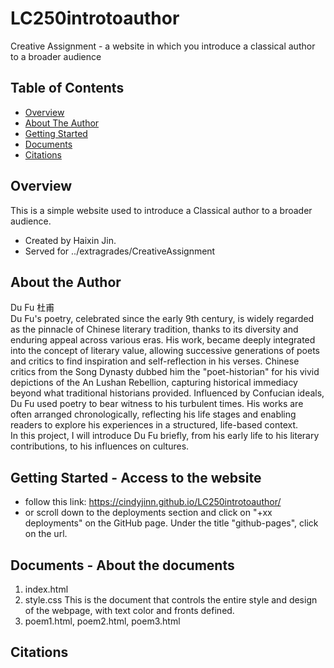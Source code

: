 # LC250introtoauthor
Creative Assignment - a website in which you introduce a classical author to a broader audience


## Table of Contents

- [Overview](#overview)
- [About The Author](#about-the-author)
- [Getting Started](#getting-started)
- [Documents](#documents)
- [Citations](#citations)

## Overview
This is a simple website used to introduce a Classical author to a broader audience. 
  - Created by Haixin Jin.
  - Served for ../extragrades/CreativeAssignment

## About the Author
Du Fu 杜甫  
Du Fu's poetry, celebrated since the early 9th century, is widely regarded as the pinnacle of Chinese literary tradition, thanks to its diversity and enduring appeal across various eras. His work, became deeply integrated into the concept of literary value, allowing successive generations of poets and critics to find inspiration and self-reflection in his verses. Chinese critics from the Song Dynasty dubbed him the "poet-historian" for his vivid depictions of the An Lushan Rebellion, capturing historical immediacy beyond what traditional historians provided. Influenced by Confucian ideals, Du Fu used poetry to bear witness to his turbulent times. His works are often arranged chronologically, reflecting his life stages and enabling readers to explore his experiences in a structured, life-based context.  
In this project, I will introduce Du Fu briefly, from his early life to his literary contributions, to his influences on cultures.

## Getting Started - Access to the website
- follow this link: https://cindyjinn.github.io/LC250introtoauthor/
- or scroll down to the deployments section and  click on "+xx deployments" on the GitHub page. Under the title "github-pages", click on the url.
  
## Documents - About the documents

1. index.html
2. style.css
  This is the document that controls the entire style and design of the webpage, with text color and fronts defined.
4. poem1.html, poem2.html, poem3.html

## Citations
